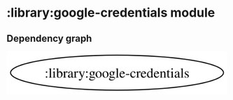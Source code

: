 # :library:google-credentials module
## Dependency graph
![Dependency graph](../../docs/images/graphs/dep_graph_library_google_credentials.svg)
